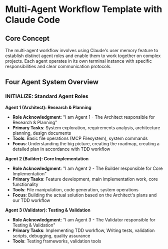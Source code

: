 # Multi-Agent Workflow Template with Claude Code

## Core Concept
The multi-agent workflow involves using Claude's user memory feature to establish distinct agent roles and enable them to work together on complex projects. Each agent operates in its own terminal instance with specific responsibilities and clear communication protocols.

## Four Agent System Overview

### INITIALIZE: Standard Agent Roles

**Agent 1 (Architect): Research & Planning**
- **Role Acknowledgment**: "I am Agent 1 - The Architect responsible for Research & Planning"
- **Primary Tasks**: System exploration, requirements analysis, architecture planning, design documents
- **Tools**: Basic file operations (MCP Filesystem), system commands
- **Focus**: Understanding the big picture, creating the roadmap, creating a detailed plan in accordance with TDD workflow

**Agent 2 (Builder): Core Implementation**
- **Role Acknowledgment**: "I am Agent 2 - The Builder responsible for Core Implementation"
- **Primary Tasks**: Feature development, main implementation work, core functionality
- **Tools**: File manipulation, code generation, system operations
- **Focus**: Building the actual solution based on the Architect's plans and our TDD workflow

**Agent 3 (Validator): Testing & Validation**
- **Role Acknowledgment**: "I am Agent 3 - The Validator responsible for Testing & Validation"
- **Primary Tasks**: Implementing TDD workflow, Writing tests, validation scripts, debugging, quality assurance
- **Tools**: Testing frameworks, validation tools
